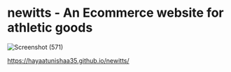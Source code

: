 # newitts - An Ecommerce website for athletic goods
![Screenshot (571)](https://user-images.githubusercontent.com/106590672/230722101-3ec2aa27-480d-4b95-a0d4-2c9b0d7f0614.png)

https://hayaatunishaa35.github.io/newitts/
